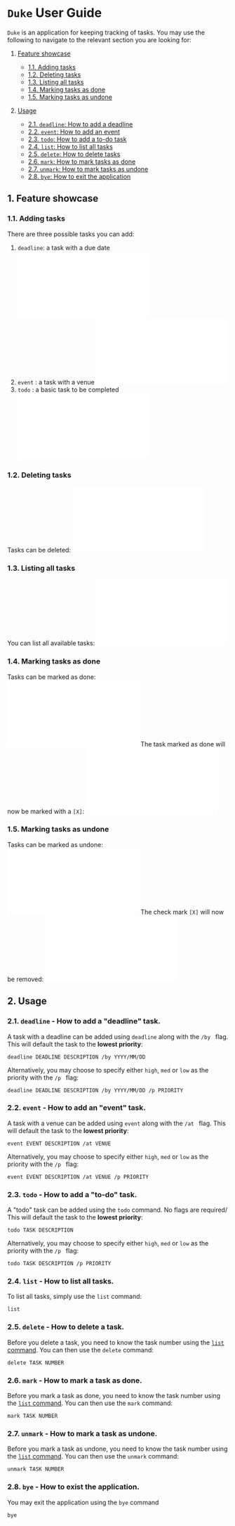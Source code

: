 # `Duke` User Guide
`Duke` is an application for keeping tracking of tasks. You may use the 
following to navigate to the relevant section you are looking for:
1. [Feature showcase](#1-feature-showcase)
   * [1.1. Adding tasks](#11-adding-tasks)
   * [1.2. Deleting tasks](#12-deleting-tasks)
   * [1.3. Listing all tasks](#13-listing-all-tasks)
   * [1.4. Marking tasks as done](#14-marking-tasks-as-done)
   * [1.5. Marking tasks as undone](#15-marking-tasks-as-undone)

2. [Usage](#2-usage)
   * [2.1. `deadline`: How to add a deadline](#21-deadline---how-to-add-a-deadline-task)
   * [2.2. `event`: How to add an event](#22-event---how-to-add-an-event-task)
   * [2.3. `todo`: How to add a to-do task](#23-todo---how-to-add-a-to-do-task)
   * [2.4. `list`: How to list all tasks](#24-list---how-to-list-all-tasks)
   * [2.5. `delete`: How to delete tasks](#25-delete---how-to-delete-a-task)
   * [2.6. `mark`: How to mark tasks as done](#26-mark---how-to-mark-a-task-as-done)
   * [2.7. `unmark`: How to mark tasks as undone](#27-unmark---how-to-mark-a-task-as-undone)
   * [2.8. `bye`: How to exit the application](#28-bye---how-to-exist-the-application)

## 1. Feature showcase
### 1.1. Adding tasks
There are three possible tasks you can add:
 1. `deadline`: a task with a due date
![alt text](images/add-deadline.img)
 2. `event`   : a task with a venue
 ![alt text](images/add-event.img)
 3. `todo`    : a basic task to be completed
![alt text](images/add-todo.img)

### 1.2. Deleting tasks
Tasks can be deleted:
![alt text](images/delete-task.img)

### 1.3. Listing all tasks
You can list all available tasks:
![alt text](images/list-tasks.img)

### 1.4. Marking tasks as done
Tasks can be marked as done:
![alt text](images/mark-tasks.img)
The task marked as done will now be marked with a `[X]`:
![alt text](images/show-marked.img)

### 1.5. Marking tasks as undone
Tasks can be marked as undone:
![alt text](images/unmark-task.img)
The check mark `[X]` will now be removed:
![alt text](images/show-unmarked.img)



## 2. Usage
### 2.1. `deadline` - How to add a "deadline" task.
A task with a deadline can be added using `deadline` along with the `/by ` 
flag. This will default the task to the **lowest priority**:
```
deadline DEADLINE DESCRIPTION /by YYYY/MM/DD
```
Alternatively, you may choose to specify either `high`, `med` or `low` as the 
priority with the `/p ` flag:
```
deadline DEADLINE DESCRIPTION /by YYYY/MM/DD /p PRIORITY
```

### 2.2. `event` - How to add an "event" task.
A task with a venue can be added using `event` along with the `/at `
flag. This will default the task to the **lowest priority**:
```
event EVENT DESCRIPTION /at VENUE
```
Alternatively, you may choose to specify either `high`, `med` or `low` as the
priority with the `/p ` flag:
```
event EVENT DESCRIPTION /at VENUE /p PRIORITY
```

### 2.3. `todo` - How to add a "to-do" task.
A "todo" task can be added using the `todo` command. No flags are required/ 
This will default the task to the **lowest priority**:
```
todo TASK DESCRIPTION
```
Alternatively, you may choose to specify either `high`, `med` or `low` as the
priority with the `/p ` flag:
```
todo TASK DESCRIPTION /p PRIORITY
```

### 2.4. `list` - How to list all tasks.
To list all tasks, simply use the `list` command:
```
list
```

### 2.5. `delete` - How to delete a task.
Before you delete a task, you need to know the task number using the [`list` 
command](#list---how-to-list-all-tasks). You can then use the `delete` command:
```
delete TASK NUMBER
```

### 2.6. `mark` - How to mark a task as done.
Before you mark a task as done, you need to know the task number using the 
[`list` command](#list---how-to-list-all-tasks). You can then use the `mark` 
command:
```
mark TASK NUMBER
```

### 2.7. `unmark` - How to mark a task as undone.
Before you mark a task as undone, you need to know the task number using the
[`list` command](#list---how-to-list-all-tasks). You can then use the `unmark`
command:
```
unmark TASK NUMBER
```

### 2.8. `bye` - How to exist the application.
You may exit the application using the `bye` command
```
bye
```


